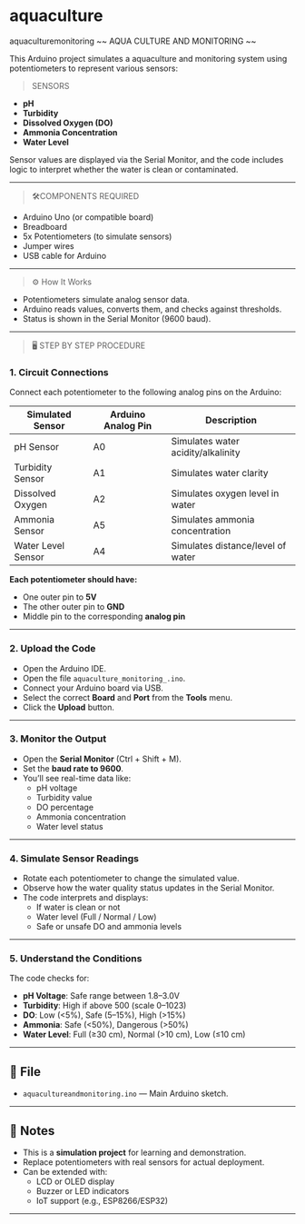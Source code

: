 # aquaculture
aquaculturemonitoring
~~ AQUA CULTURE AND MONITORING ~~

This Arduino project simulates a aquaculture and monitoring system using potentiometers to represent various sensors:
> SENSORS
- **pH**
- **Turbidity**
- **Dissolved Oxygen (DO)**
- **Ammonia Concentration**
- **Water Level**

Sensor values are displayed via the Serial Monitor, and the code includes logic to interpret whether the water is clean or contaminated.

---

> 🛠COMPONENTS REQUIRED

- Arduino Uno (or compatible board)
- Breadboard
- 5x Potentiometers (to simulate sensors)
- Jumper wires
- USB cable for Arduino
---
> ⚙️ How It Works

- Potentiometers simulate analog sensor data.
- Arduino reads values, converts them, and checks against thresholds.
- Status is shown in the Serial Monitor (9600 baud).

---

> 🖥️ STEP BY STEP PROCEDURE

### 1. **Circuit Connections**

Connect each potentiometer to the following analog pins on the Arduino:

| Simulated Sensor    | Arduino Analog Pin | Description                      |
|---------------------|--------------------|----------------------------------|
| pH Sensor           | A0                 | Simulates water acidity/alkalinity |
| Turbidity Sensor    | A1                 | Simulates water clarity           |
| Dissolved Oxygen    | A2                 | Simulates oxygen level in water   |
| Ammonia Sensor      | A5                 | Simulates ammonia concentration   |
| Water Level Sensor  | A4                 | Simulates distance/level of water |

**Each potentiometer should have:**
- One outer pin to **5V**
- The other outer pin to **GND**
- Middle pin to the corresponding **analog pin**

---

### 2. **Upload the Code**

- Open the Arduino IDE.
- Open the file `aquaculture_monitoring_.ino`.
- Connect your Arduino board via USB.
- Select the correct **Board** and **Port** from the **Tools** menu.
- Click the **Upload** button.

---

### 3. **Monitor the Output**

- Open the **Serial Monitor** (Ctrl + Shift + M).
- Set the **baud rate to 9600**.
- You’ll see real-time data like:
  - pH voltage
  - Turbidity value
  - DO percentage
  - Ammonia concentration
  - Water level status

---

### 4. **Simulate Sensor Readings**

- Rotate each potentiometer to change the simulated value.
- Observe how the water quality status updates in the Serial Monitor.
- The code interprets and displays:
  - If water is clean or not
  - Water level (Full / Normal / Low)
  - Safe or unsafe DO and ammonia levels

---

### 5. **Understand the Conditions**

The code checks for:

- **pH Voltage**: Safe range between 1.8–3.0V
- **Turbidity**: High if above 500 (scale 0–1023)
- **DO**: Low (<5%), Safe (5–15%), High (>15%)
- **Ammonia**: Safe (<50%), Dangerous (>50%)
- **Water Level**: Full (≥30 cm), Normal (>10 cm), Low (≤10 cm)

---

## 📝 File

- `aquacultureandmonitoring.ino` — Main Arduino sketch.

---

## 📌 Notes

- This is a **simulation project** for learning and demonstration.
- Replace potentiometers with real sensors for actual deployment.
- Can be extended with:
  - LCD or OLED display
  - Buzzer or LED indicators
  - IoT support (e.g., ESP8266/ESP32)

---



